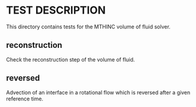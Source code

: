 # TEST DESCRIPTION

This directory contains tests for the MTHINC volume of fluid solver.

## reconstruction

Check the reconstruction step of the volume of fluid.

## reversed

Advection of an interface in a rotational flow which is reversed after a given 
reference time.
